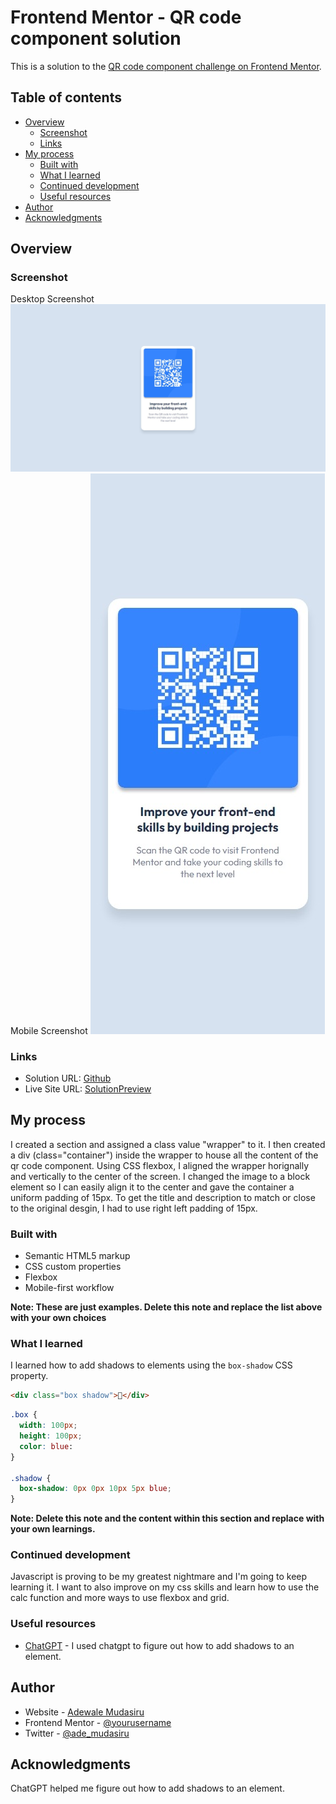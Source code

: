# Frontend Mentor - QR code component solution

This is a solution to the [QR code component challenge on Frontend Mentor](https://www.frontendmentor.io/challenges/qr-code-component-iux_sIO_H).

## Table of contents

- [Overview](#overview)
  - [Screenshot](#screenshot)
  - [Links](#links)
- [My process](#my-process)
  - [Built with](#built-with)
  - [What I learned](#what-i-learned)
  - [Continued development](#continued-development)
  - [Useful resources](#useful-resources)
- [Author](#author)
- [Acknowledgments](#acknowledgments)

## Overview

### Screenshot

Desktop Screenshot
![Desktop Screenshot](./screenshots/qrcode%20desktop.jpeg)
Mobile Screenshot
![Mobile Screenshot](./screenshots/qrcode%20mobile.jpeg)

### Links

- Solution URL: [Github](https://github.com/adewalemudasiru/QR-Code-Component)
- Live Site URL: [SolutionPreview](https://your-live-site-url.com)

## My process

I created a section and assigned a class value "wrapper" to it. I then created a div (class="container") inside the wrapper to house all the content of the qr code component. Using CSS flexbox, I aligned the wrapper horignally and vertically to the center of the screen. I changed the image to a block element so I can easily align it to the center and gave the container a uniform padding of 15px. To get the title and description to match or close to the original desgin, I had to use right left padding of 15px.

### Built with

- Semantic HTML5 markup
- CSS custom properties
- Flexbox
- Mobile-first workflow

**Note: These are just examples. Delete this note and replace the list above with your own choices**

### What I learned

I learned how to add shadows to elements using the `box-shadow` CSS property.

```html
<div class="box shadow">🎉</div>
```
```css
.box {
  width: 100px;
  height: 100px;
  color: blue:
}

.shadow {
  box-shadow: 0px 0px 10px 5px blue;
}
```

**Note: Delete this note and the content within this section and replace with your own learnings.**

### Continued development

Javascript is proving to be my greatest nightmare and I'm going to keep learning it. I want to also improve on my css skills and learn how to use the calc function and more ways to use flexbox and grid.

### Useful resources

- [ChatGPT](https://openai.com/chatgpt/) - I used chatgpt to figure out how to add shadows to an element.

## Author

- Website - [Adewale Mudasiru](https://www.your-site.com)
- Frontend Mentor - [@yourusername](https://www.frontendmentor.io/profile/adewalemudasiru)
- Twitter - [@ade_mudasiru](https://www.twitter.com/ade_mudasiru)

## Acknowledgments

ChatGPT helped me figure out how to add shadows to an element.